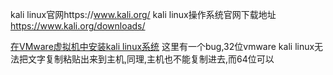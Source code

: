 kali linux官网https://www.kali.org/
kali linux操作系统官网下载地址 https://www.kali.org/downloads/

<a href='https://github.com/educationhacker/installkalilinux/blob/master/vmware.md'>在VMware虚拟机中安装kali linux系统</a> 
<a>这里有一个bug,32位vmware kali linux无法把文字复制粘贴出来到主机,同理,主机也不能复制进去,而64位可以</a>
